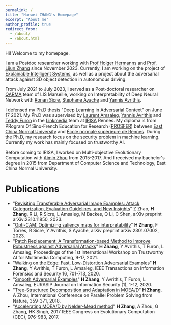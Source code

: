 ```yaml
---
permalink: /
title: "Hanwei ZHANG's Homepage"
excerpt: "About me"
author_profile: true
redirect_from: 
  - /about/
  - /about.html
---
```


Hi! Welcome to my homepage.

I am a Postdoc researcher working with [Prof.Holger Hermanns](https://depend.cs.uni-saarland.de/~hermanns/) and [Prof. Lijun Zhang](https://tis.ios.ac.cn/?page_id=148) since November 2023. Currently, I am working on the project of [Explainable Intelligent Systems](https://explainable-intelligent.systems/), as well as a project about the adversarial attack against 3D object detection in autonomous driving.

From July 2021 to July 2023, I served as a Post-doctoral researcher on [QARMA](https://qarma.lis-lab.fr/) team of LIS Marseille, working on Interpretability of Deep Neural Network with [Ronan Sicre](https://pageperso.lis-lab.fr/~ronan.sicre/wordpress/), [Stephane Ayache](https://stephane-ayache.pedaweb.univ-amu.fr/wordpress/) and [Yannis Avrithis](https://avrithis.net/). 

I defensed my Ph.D thesis "Deep Learning in Adversarial Context" on June 17 2021. My Ph.D was supervised by [Laurent Amsaleg](http://people.rennes.inria.fr/Laurent.Amsaleg/), [Yannis Avrithis](https://avrithis.net/) and [Teddy Furon](http://people.rennes.inria.fr/Teddy.Furon/website/Welcome.html) in the [Linkmedia](https://www-linkmedia.irisa.fr/) team at [IRISA](https://www.irisa.fr/) Rennes. 
My diploma is from PRogram Of Sino-French Education for Research ([PROSFER](http://www.ens-rennes.fr/prosfer/programme-prosfer-east-china-normal-university-276624.kjsp)) between [East China Normal University](https://www.ecnu.edu.cn/) and [École normale supérieure de Rennes](http://www.ens-rennes.fr/). 
During the Ph.D, my research focus on the security problem in machine learning. Currently my work has mainly focused on trustworthy AI.

Before coming to IRISA, I worked on Multi-objective Evolutionary Computation with [Aimin Zhou](https://faculty.ecnu.edu.cn/s/1949/t/22631/main.jspy) from 2015-2017. And I received my bachelor's degree in 2015 from Department of Computer Science and Technology, East China Normal University. 

Publications
===============
* "[Revisiting Transferable Adversarial Image Examples: Attack Categorization, Evaluation Guidelines, and New Insights](https://arxiv.org/abs/2310.11850)"
Z Zhao, __H Zhang__, R Li, R Sicre, L Amsaleg, M Backes, Q Li, C Shen,
arXiv preprint arXiv:2310.11850, 2023.
* "[Opti-CAM: Optimizing saliency maps for interpretability](https://arxiv.org/pdf/2301.07002.pdf)"
__H Zhang__, F Torres, R Sicre, Y Avrithis, S Ayache,
arXiv preprint arXiv:2301.07002, 2023.
* "[Patch Replacement: A Transformation-based Method to Improve Robustness against Adversarial Attacks](https://hal.archives-ouvertes.fr/hal-03363999/file/workshop.pdf)"
__H Zhang__, Y Avrithis, T Furon, L Amsaleg,
Proceedings of the 1st International Workshop on Trustworthy AI for Multimedia Computing, 9-17, 2021.
* "[Walking on the Edge: Fast, Low-Distortion Adversarial Examples](https://arxiv.org/abs/1912.02153)"
__H Zhang__, Y Avrithis, T Furon, L Amsaleg,
IEEE Transactions on Information Forensics and Security 16, 701-713, 2020.
* "[Smooth Adversarial Examples](https://arxiv.org/abs/1903.11862)"
__H Zhang__, Y Avrithis, T Furon, L Amsaleg,
EURASIP Journal on Information Security (1), 1-12, 2020.
* "[Tree-Structured Decomposition and Adaptation in MOEA/D](https://link.springer.com/chapter/10.1007/978-3-319-99253-2_29)"
__H Zhang__, A Zhou,
International Conference on Parallel Problem Solving from Nature, 359-371, 2018.
* "[Accelerating MOEA/D by Nelder-Mead method](https://ieeexplore.ieee.org/document/7969414/)"
__H Zhang__, A Zhou, G Zhang, HK Singh,
2017 IEEE Congress on Evolutionary Computation (CEC), 976-983, 2017.



